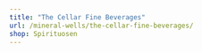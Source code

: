 ```yaml
---
title: "The Cellar Fine Beverages"
url: /mineral-wells/the-cellar-fine-beverages/
shop: Spirituosen
---
```

